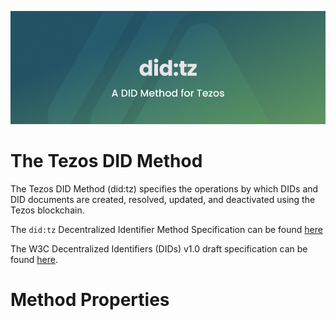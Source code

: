 ![did-tezos header](docs/didtzheader.png)

# The Tezos DID Method

The Tezos DID Method (did:tz) specifies the operations by
which DIDs and DID documents are created, resolved, updated,
and deactivated using the Tezos blockchain. 

The `did:tz` Decentralized Identifier Method Specification
can be found [here](https://did-tezos.spruceid.com/)

The W3C Decentralized Identifiers (DIDs) v1.0 draft specification
can be found [here](https://www.w3.org/TR/did-core/).

# Method Properties 

